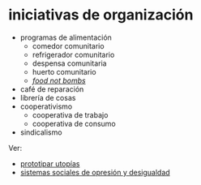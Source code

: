 # iniciativas de organización

- programas de alimentación
    - comedor comunitario
    - refrigerador comunitario
    - despensa comunitaria
    - huerto comunitario
    - [*food not bombs*](https://en.wikipedia.org/wiki/Food_Not_Bombs)
- café de reparación
- librería de cosas
- cooperativismo
    - cooperativa de trabajo
    - cooperativa de consumo
- sindicalismo

Ver:

- [prototipar utopías](202506042027.md)
- [sistemas sociales de opresión y desigualdad](202506051804.md)

